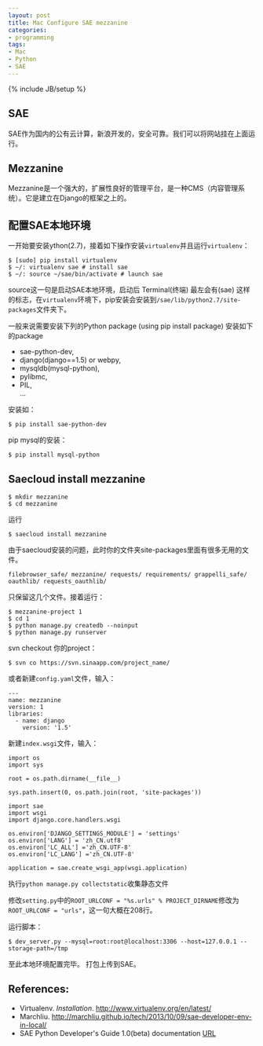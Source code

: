```yaml
---
layout: post
title: Mac Configure SAE mezzanine
categories:
- programming
tags:
- Mac
- Python
- SAE
---
```

{% include JB/setup %}

## SAE

SAE作为国内的公有云计算，新浪开发的，安全可靠。我们可以将网站挂在上面运行。

## Mezzanine

Mezzanine是一个强大的，扩展性良好的管理平台，是一种CMS（内容管理系统）。它是建立在Django的框架之上的。

## 配置SAE本地环境

一开始要安装ython(2.7)，接着如下操作安装`virtualenv`并且运行`virtualenv`：

    $ [sudo] pip install virtualenv
    $ ~/: virtualenv sae # install sae
    $ ~/: source ~/sae/bin/activate # launch sae

source这一句是启动SAE本地环境，启动后 Terminal(终端) 最左会有(sae) 这样的标志，在`virtualenv`环境下，pip安装会安装到`/sae/lib/python2.7/site-packages`文件夹下。

一般来说需要安装下列的Python package (using pip install package) 安装如下的package

+ sae-python-dev,  
+ django(django==1.5) or webpy,  
+ mysqldb(mysql-python),  
+ pylibmc,  
+ PIL,  
...

安装如：

    $ pip install sae-python-dev

pip mysql的安装：

    $ pip install mysql-python

## Saecloud install mezzanine

    $ mkdir mezzanine
    $ cd mezzanine

运行

    $ saecloud install mezzanine
    
由于saecloud安装的问题，此时你的文件夹site-packages里面有很多无用的文件。

    filebrowser_safe/ mezzanine/ requests/ requirements/ grappelli_safe/ oauthlib/ requests_oauthlib/
    
只保留这几个文件。接着运行：

    $ mezzanine-project 1
    $ cd 1
    $ python manage.py createdb --noinput
    $ python manage.py runserver

svn checkout 你的project：

    $ svn co https://svn.sinaapp.com/project_name/

或者新建`config.yaml`文件，输入：

    ---
    name: mezzanine
    version: 1
    libraries:
      - name: django
        version: '1.5'

新建`index.wsgi`文件，输入：

    import os
    import sys

    root = os.path.dirname(__file__)

    sys.path.insert(0, os.path.join(root, 'site-packages'))

    import sae
    import wsgi
    import django.core.handlers.wsgi

    os.environ['DJANGO_SETTINGS_MODULE'] = 'settings'
    os.environ['LANG'] = 'zh_CN.utf8'
    os.environ['LC_ALL'] ='zh_CN.UTF-8'
    os.environ['LC_LANG'] ='zh_CN.UTF-8'

    application = sae.create_wsgi_app(wsgi.application)

执行`python manage.py collectstatic`收集静态文件

修改`setting.py`中的`ROOT_URLCONF = "%s.urls" % PROJECT_DIRNAME`修改为`ROOT_URLCONF = "urls"`，这一句大概在208行。


运行脚本：
  
    $ dev_server.py --mysql=root:root@localhost:3306 --host=127.0.0.1 --storage-path=/tmp

至此本地环境配置完毕。
打包上传到SAE。

## References:
* Virtualenv. <em>Installation</em>. <a href="http://www.virtualenv.org/en/latest/" title="virtualenv">http://www.virtualenv.org/en/latest/</a>  
* Marchliu. <a href="http://marchliu.github.io/tech/2013/10/09/sae-developer-env-in-local/" title="sae-python-django">http://marchliu.github.io/tech/2013/10/09/sae-developer-env-in-local/</a>  
* SAE Python Developer's Guide 1.0(beta) documentation [URL](http://python.sinaapp.com/doc/tools.html#howto-use-saecloud-install)